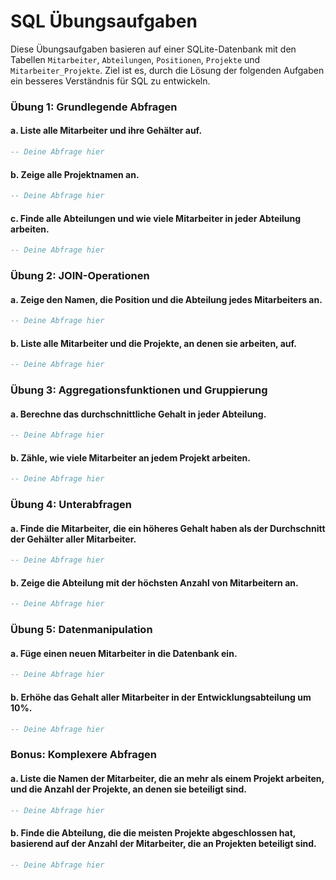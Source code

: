 
# SQL Übungsaufgaben

Diese Übungsaufgaben basieren auf einer SQLite-Datenbank mit den Tabellen `Mitarbeiter`, `Abteilungen`, `Positionen`, `Projekte` und `Mitarbeiter_Projekte`. Ziel ist es, durch die Lösung der folgenden Aufgaben ein besseres Verständnis für SQL zu entwickeln.

### Übung 1: Grundlegende Abfragen
#### a. Liste alle Mitarbeiter und ihre Gehälter auf.
```sql
-- Deine Abfrage hier
```
#### b. Zeige alle Projektnamen an.
```sql
-- Deine Abfrage hier
```
#### c. Finde alle Abteilungen und wie viele Mitarbeiter in jeder Abteilung arbeiten.
```sql
-- Deine Abfrage hier
```

### Übung 2: JOIN-Operationen
#### a. Zeige den Namen, die Position und die Abteilung jedes Mitarbeiters an.
```sql
-- Deine Abfrage hier
```
#### b. Liste alle Mitarbeiter und die Projekte, an denen sie arbeiten, auf.
```sql
-- Deine Abfrage hier
```

### Übung 3: Aggregationsfunktionen und Gruppierung
#### a. Berechne das durchschnittliche Gehalt in jeder Abteilung.
```sql
-- Deine Abfrage hier
```
#### b. Zähle, wie viele Mitarbeiter an jedem Projekt arbeiten.
```sql
-- Deine Abfrage hier
```

### Übung 4: Unterabfragen
#### a. Finde die Mitarbeiter, die ein höheres Gehalt haben als der Durchschnitt der Gehälter aller Mitarbeiter.
```sql
-- Deine Abfrage hier
```
#### b. Zeige die Abteilung mit der höchsten Anzahl von Mitarbeitern an.
```sql
-- Deine Abfrage hier
```

### Übung 5: Datenmanipulation
#### a. Füge einen neuen Mitarbeiter in die Datenbank ein.
```sql
-- Deine Abfrage hier
```
#### b. Erhöhe das Gehalt aller Mitarbeiter in der Entwicklungsabteilung um 10%.
```sql
-- Deine Abfrage hier
```

### Bonus: Komplexere Abfragen
#### a. Liste die Namen der Mitarbeiter, die an mehr als einem Projekt arbeiten, und die Anzahl der Projekte, an denen sie beteiligt sind.
```sql
-- Deine Abfrage hier
```
#### b. Finde die Abteilung, die die meisten Projekte abgeschlossen hat, basierend auf der Anzahl der Mitarbeiter, die an Projekten beteiligt sind.
```sql
-- Deine Abfrage hier
```
